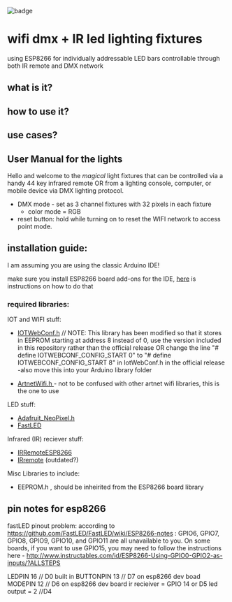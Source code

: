 ![badge](https://img.shields.io/badge/ESP8266-HARDWARE-blue?style=flat-square)

# wifi dmx + IR led lighting fixtures 
using ESP8266 for individually addressable LED bars controllable through both IR remote and DMX network


## what is it?

## how to use it? 

## use cases? 

## User Manual for the lights
Hello and welcome to the *magical* light fixtures that can be controlled via a handy 44 key infrared remote OR from a lighting console, computer, or mobile device via DMX lighting protocol. 

- DMX mode - set as 3 channel fixtures with 32 pixels in each fixture
    - color mode = RGB
- reset button: hold while turning on to reset the WIFI network to access point mode. 

## installation guide:
I am assuming you are using the classic Arduino IDE! 

make sure you install ESP8266 board add-ons for the IDE, [here](https://randomnerdtutorials.com/how-to-install-esp8266-board-arduino-ide/) is instructions on how to do that 

### required libraries: 
IOT and WIFI stuff: 
 - [IOTWebConf.h](https://github.com/prampec/IotWebConf) // NOTE: This library has been modified so that it stores in EEPROM starting at address 8 instead of 0, use the version included in this repository rather than the official release OR change the line "# define IOTWEBCONF_CONFIG_START 0" to "# define IOTWEBCONF_CONFIG_START 8" in IotWebConf.h in the official release
-also move this into your Arduino library folder

- [ArtnetWifi.h ](https://github.com/natcl/Artnet) - not to be confused with other artnet wifi libraries,  this is the one to use

LED stuff: 
- [Adafruit_NeoPixel.h](https://github.com/adafruit/Adafruit_NeoPixel)
- [FastLED](https://github.com/FastLED/FastLED)
  
Infrared (IR) reciever stuff: 
- [IRRemoteESP8266](https://github.com/crankyoldgit/IRremoteESP8266)
-  [IRremote](https://github.com/NicoHood/IRLremote)  (outdated?)

Misc Libraries to include: 
- EEPROM.h , should be inheirited from the ESP8266 board library 

## pin notes for esp8266
fastLED pinout problem:
according to https://github.com/FastLED/FastLED/wiki/ESP8266-notes :
GPIO6, GPIO7, GPIO8, GPIO9, GPIO10, and GPIO11 are all unavailable to you.
On some boards, if you want to use GPIO15, you may need to follow the instructions here - http://www.instructables.com/id/ESP8266-Using-GPIO0-GPIO2-as-inputs/?ALLSTEPS

LEDPIN 16 // D0 built in
BUTTONPIN 13 // D7 on esp8266 dev boad
MODEPIN 12 // D6 on esp8266 dev board
ir recieiver = GPIO 14 or D5
led output =    2 //D4






